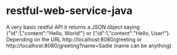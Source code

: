 # restful-web-service-java
A very basic restful API it returns a JSON object saying {"id":1,"content":"Hello, World!"} or {"id":1,"content":"Hello, User!"}.
Depending on the URL http://localhost:8080/greeting or http://localhost:8080/greeting?name=Sadie (name can be anything)
